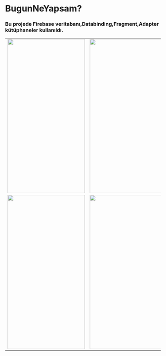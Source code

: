 # BugunNeYapsam?
### Bu projede Firebase veritabanı,Databinding,Fragment,Adapter kütüphaneler kullanıldı.


<table>
   
<tr>
  <td>
<img src="https://user-images.githubusercontent.com/56538177/149211542-9cb0cee8-0d40-480e-8263-fde79e45dee7.jpg"  width="250" height="500">
    </td>
 <td> 
   <img src="https://user-images.githubusercontent.com/56538177/149211579-2c17f7a1-1ef0-4a1f-968a-85f083073c9c.jpg"  width="250" height="500">
  </td>
  <td> 
   <img src="https://user-images.githubusercontent.com/56538177/149211550-c61b8ec7-3d2f-456d-b8eb-bc80611d5336.jpg"  width="250" height="500">
  </td>
  
 <td> 
   <img src="https://user-images.githubusercontent.com/56538177/149211554-d910248f-1b4f-4c75-9ae3-4c0ec0cc41a6.jpg"  width="250" height="500">
  </td>
  </tr>
 <tr>
    <td> 
   <img src="https://user-images.githubusercontent.com/56538177/149211563-92ecf430-e388-414f-b78d-ff671875e876.jpg"  width="250" height="500">
  </td>
    <td> 
   <img src="https://user-images.githubusercontent.com/56538177/149211572-c9b74fca-3118-420d-8d86-6a1e6fc43b53.jpg"  width="250" height="500">
  </td>
    </tr>
 
</table>
